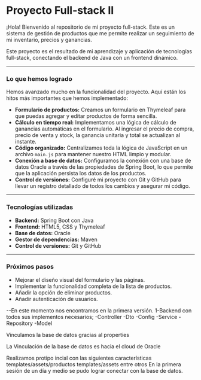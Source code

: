 

# Proyecto Full-stack II

¡Hola! Bienvenido al repositorio de mi proyecto full-stack. Este es un sistema de gestión de productos que me permite realizar un seguimiento de mi inventario, precios y ganancias.

Este proyecto es el resultado de mi aprendizaje y aplicación de tecnologías full-stack, conectando el backend de Java con un frontend dinámico.

---

### Lo que hemos logrado

Hemos avanzado mucho en la funcionalidad del proyecto. Aquí están los hitos más importantes que hemos implementado:

* **Formulario de productos:** Creamos un formulario en Thymeleaf para que puedas agregar y editar productos de forma sencilla.
* **Cálculo en tiempo real:** Implementamos una lógica de cálculo de ganancias automáticas en el formulario. Al ingresar el precio de compra, precio de venta y stock, la ganancia unitaria y total se actualizan al instante.
* **Código organizado:** Centralizamos toda la lógica de JavaScript en un archivo `main.js` para mantener nuestro HTML limpio y modular.
* **Conexión a base de datos:** Configuramos la conexión con una base de datos Oracle a través de las propiedades de Spring Boot, lo que permite que la aplicación persista los datos de los productos.
* **Control de versiones:** Configuré mi proyecto con Git y GitHub para llevar un registro detallado de todos los cambios y asegurar mi código.

---

### Tecnologías utilizadas

* **Backend:** Spring Boot con Java
* **Frontend:** HTML5, CSS y Thymeleaf
* **Base de datos:** Oracle
* **Gestor de dependencias:** Maven
* **Control de versiones:** Git y GitHub

---

### Próximos pasos

* Mejorar el diseño visual del formulario y las páginas.
* Implementar la funcionalidad completa de la lista de productos.
* Añadir la opción de eliminar productos.
* Añadir autenticación de usuarios.


--En este momento nos encontramos en la primera versión.
1-Backend con todos sus implementos necesarios;
-Controller
-Dto
-Config
-Service 
-Repository 
-Model

Vinculamos la base de datos gracias al properties

La Vinculación de la base de datos es hacia el cloud de Oracle

Realizamos protipo incial con las siguientes características 
templates/assets/productos
templates/assets
entre otros
En la primera sesión de un día y medio se pudo lograr conectar con la base de datos.
